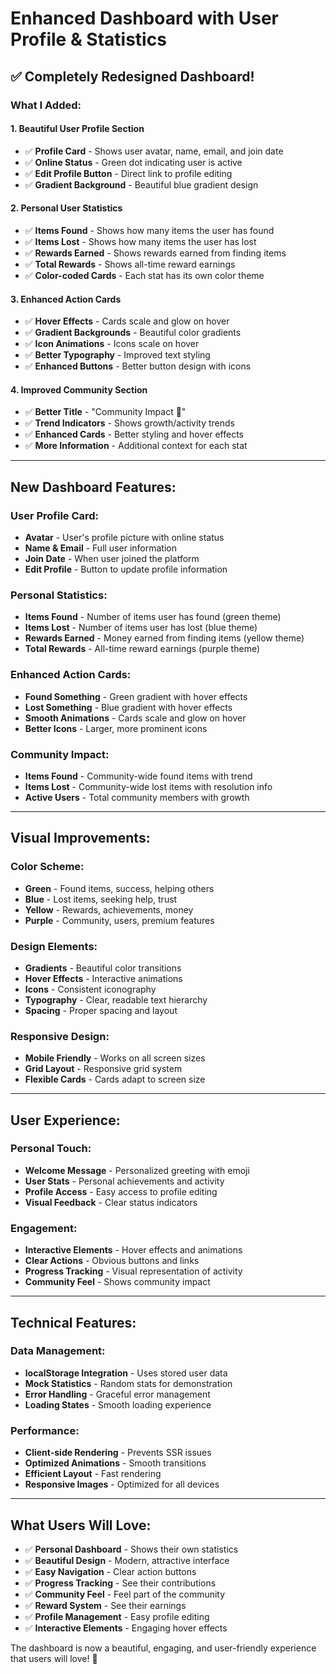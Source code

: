 # Enhanced Dashboard with User Profile & Statistics

## ✅ **Completely Redesigned Dashboard!**

### **What I Added:**

#### **1. Beautiful User Profile Section**
- ✅ **Profile Card** - Shows user avatar, name, email, and join date
- ✅ **Online Status** - Green dot indicating user is active
- ✅ **Edit Profile Button** - Direct link to profile editing
- ✅ **Gradient Background** - Beautiful blue gradient design

#### **2. Personal User Statistics**
- ✅ **Items Found** - Shows how many items the user has found
- ✅ **Items Lost** - Shows how many items the user has lost
- ✅ **Rewards Earned** - Shows rewards earned from finding items
- ✅ **Total Rewards** - Shows all-time reward earnings
- ✅ **Color-coded Cards** - Each stat has its own color theme

#### **3. Enhanced Action Cards**
- ✅ **Hover Effects** - Cards scale and glow on hover
- ✅ **Gradient Backgrounds** - Beautiful color gradients
- ✅ **Icon Animations** - Icons scale on hover
- ✅ **Better Typography** - Improved text styling
- ✅ **Enhanced Buttons** - Better button design with icons

#### **4. Improved Community Section**
- ✅ **Better Title** - "Community Impact 🌟"
- ✅ **Trend Indicators** - Shows growth/activity trends
- ✅ **Enhanced Cards** - Better styling and hover effects
- ✅ **More Information** - Additional context for each stat

---

## **New Dashboard Features:**

### **User Profile Card:**
- **Avatar** - User's profile picture with online status
- **Name & Email** - Full user information
- **Join Date** - When user joined the platform
- **Edit Profile** - Button to update profile information

### **Personal Statistics:**
- **Items Found** - Number of items user has found (green theme)
- **Items Lost** - Number of items user has lost (blue theme)
- **Rewards Earned** - Money earned from finding items (yellow theme)
- **Total Rewards** - All-time reward earnings (purple theme)

### **Enhanced Action Cards:**
- **Found Something** - Green gradient with hover effects
- **Lost Something** - Blue gradient with hover effects
- **Smooth Animations** - Cards scale and glow on hover
- **Better Icons** - Larger, more prominent icons

### **Community Impact:**
- **Items Found** - Community-wide found items with trend
- **Items Lost** - Community-wide lost items with resolution info
- **Active Users** - Total community members with growth

---

## **Visual Improvements:**

### **Color Scheme:**
- **Green** - Found items, success, helping others
- **Blue** - Lost items, seeking help, trust
- **Yellow** - Rewards, achievements, money
- **Purple** - Community, users, premium features

### **Design Elements:**
- **Gradients** - Beautiful color transitions
- **Hover Effects** - Interactive animations
- **Icons** - Consistent iconography
- **Typography** - Clear, readable text hierarchy
- **Spacing** - Proper spacing and layout

### **Responsive Design:**
- **Mobile Friendly** - Works on all screen sizes
- **Grid Layout** - Responsive grid system
- **Flexible Cards** - Cards adapt to screen size

---

## **User Experience:**

### **Personal Touch:**
- **Welcome Message** - Personalized greeting with emoji
- **User Stats** - Personal achievements and activity
- **Profile Access** - Easy access to profile editing
- **Visual Feedback** - Clear status indicators

### **Engagement:**
- **Interactive Elements** - Hover effects and animations
- **Clear Actions** - Obvious buttons and links
- **Progress Tracking** - Visual representation of activity
- **Community Feel** - Shows community impact

---

## **Technical Features:**

### **Data Management:**
- **localStorage Integration** - Uses stored user data
- **Mock Statistics** - Random stats for demonstration
- **Error Handling** - Graceful error management
- **Loading States** - Smooth loading experience

### **Performance:**
- **Client-side Rendering** - Prevents SSR issues
- **Optimized Animations** - Smooth transitions
- **Efficient Layout** - Fast rendering
- **Responsive Images** - Optimized for all devices

---

## **What Users Will Love:**

- ✅ **Personal Dashboard** - Shows their own statistics
- ✅ **Beautiful Design** - Modern, attractive interface
- ✅ **Easy Navigation** - Clear action buttons
- ✅ **Progress Tracking** - See their contributions
- ✅ **Community Feel** - Feel part of the community
- ✅ **Reward System** - See their earnings
- ✅ **Profile Management** - Easy profile editing
- ✅ **Interactive Elements** - Engaging hover effects

The dashboard is now a beautiful, engaging, and user-friendly experience that users will love! 🎉

